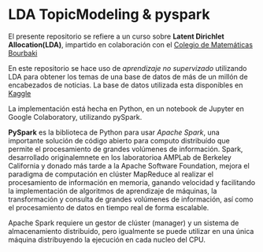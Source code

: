 # LDA TopicModeling & pyspark

El presente repositorio se refiere a un curso sobre **Latent Dirichlet Allocation(LDA)**, impartido en colaboración con el [Colegio de Matemáticas Bourbaki](https://www.colegio-bourbaki.com/) 

En este repositorio se hace uso de *aprendizaje no supervizado* utilizando LDA para obtener los temas de una base de datos de más de un millón de encabezados de noticias.
La base de datos utilizada esta disponibles en [Kaggle](https://www.kaggle.com/therohk/million-headlines)

La implementación está hecha en Python, en un notebook de Jupyter en Google Colaboratory, utilizando pySpark.

**PySpark** es la biblioteca de Python para usar *Apache Spark*, una importante solución de código abierto para computo distribuído que permite el procesamiento de grandes volúmenes de información. Spark, desarrollado originalemnete en los laboratorioa AMPLab de Berkeley California y donado más tarde a la Apache Software Foundation, mejora el paradigma de computación en clúster MapReduce al realizar el procesamiento de información en memoria, ganando velocidad y facilitando la implementación de algoritmos de aprendizaje de máquinas, la transformación y consulta de grandes volúmenes de información, así como el procesamiento de datos en tiempo real de forma escalable.

Apache Spark requiere un gestor de clúster (manager) y un sistema de almacenamiento distribuido, pero igualmente se puede utilizar en una única máquina distribuyendo la ejecución en cada nucleo del CPU.
